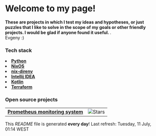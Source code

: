 <h1>Welcome to my page! </h1>
<p>
	<b>
These are projects in which I test my ideas and hypotheses, 
or just puzzles that I like to solve in the scope of my goals or other friendly projects.  
I would be glad if anyone found it useful.
	</b>.
<br>
Evgeny :) 

<h3>Tech stack</h3>

<li><a href="https://www.python.org">
  <b>Python</b></a><br/></li>
<li><a href="https://nixos.org/download.html">
  <b>NixOS</b></a><br/></li>
<li><a href="https://github.com/nix-community/nix-direnv">
  <b>nix-direnv</b></a><br/></li>
<li><a href="https://www.jetbrains.com/">
  <b>Intellij IDEA</b></a><br/></li>
<li><a href="https://kotlinlang.org">
  <b>Kotlin</b></a><br/></li>
<li><a href="https://www.terraform.io">
  <b>Terraform</b></a><br/></li>


<h3>Open source projects</h3>
<table>
  <tbody>
     <tr>
      <td><a href="https://github.com/rachlenko/prometheus"><b>Prometheus monitoring system</b></a></td>
      <td><img alt="Stars" src="https://img.shields.io/github/stars/rachlenko"/></td>
    </tr>
  </tbody>
</table>

This <i>README</i> 
file is generated <b>every day</b>! 
Last refresh: Tuesday, 11 July, 01:14 WEST 

